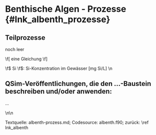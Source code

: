 Benthische Algen - Prozesse {#lnk_albenth_prozesse}
===================== 

## Teilprozesse ##
noch leer

\f[ eine Gleichung \f]

\f$ Si \f$:     Si-Konzentration im Gewässer [mg Si/L] \n

 
## QSim-Veröffentlichungen, die den ...-Baustein beschreiben und/oder anwenden: 
...
 

\n\n

Textquelle: albenth-prozess.md; Codesource: albenth.f90; zurück: \ref lnk_albenth